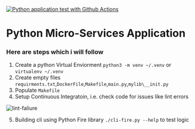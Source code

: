 [![Python application test with Github Actions](https://github.com/alihaider21/python-mircoservices/actions/workflows/devops.yml/badge.svg)](https://github.com/alihaider21/python-mircoservices/actions/workflows/devops.yml)

# Python Micro-Services Application

### Here are steps which i will follow

1. Create a python Virtual Enviorment `python3 -m venv ~/.venv` or `virtualenv ~/.venv`
2. Create empty files `requirments.txt`,`DockerFile`,`Makefile`,`main.py`,`mylib\__init.py`
3. Populate `Makefile`
4. Setup Continuous Integratoin, i.e. check code for issues like lint errors

![lint-faliure](https://user-images.githubusercontent.com/57058911/229337811-9bc0b402-cd3b-4291-ac6e-31d777f70ee7.JPG)

5. Building cli using Python Fire library `./cli-fire.py --help` to test logic
